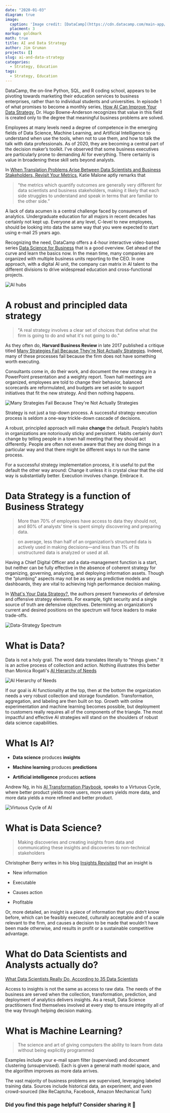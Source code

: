 ```yaml
---
date: "2020-01-03"
diagram: true
image: 
  caption: 'Image credit: [DataCamp](https://cdn.datacamp.com/main-app/assets/brand/logos/DataCamp_Horizontal_RGB-d196011f63ebda76dc5c9772425cf9541b8639af842d5e5476ef10f2460ed1e4.png)'
  placment: 3
markup: goldmark
math: true
title: AI and Data Strategy
author: Jim Gruman
projects: []
slug: ai-and-data-strategy
categories:
  - Strategy, Education
tags:
  - Strategy, Education
---
```


DataCamp, the on-line Python, SQL, and R coding school, appears to be pivoting towards marketing their education services to business enterprises, rather than to individual students and universities. In episode 1 of what promises to become a monthly series, [How AI Can Improve Your Data Strategy](https://www.datacamp.com/resources/webinars/how-ai-can-improve-your-data-strategy), Dr. Hugo Bowne-Anderson recognizes that value in this field is created only to the degree that meaningful business problems are solved. 

Employees at many levels need a degree of competence in the emerging fields of Data Science, Machine Learning, and Artificial Intelligence to understand when use the tools, when not to use them, and how to talk the talk with data professionals. As of 2020, they are becoming a central part of the decision maker’s toolkit. I've observed that some business executives are particularly prone to demanding AI for everything. There certainly is value in broadening these skill sets beyond analysts. 

In [When Translation Problems Arise Between Data Scientists and Business Stakeholders, Revisit Your Metrics](https://hdsr.mitpress.mit.edu/pub/bfeyfx22), Katie Malone aptly remarks that 

> “the metrics which quantify outcomes are generally very different for data scientists and business stakeholders, making it likely that each side struggles to understand and speak in terms that are familiar to the other side.”

A lack of data acumen is a central challenge faced by consumers of analytics. Undergraduate education for all majors in recent decades has certainly not kept up. Everyone at any level, C-level to new employees, should be looking into data the same way that you were expected to start using e-mail 25 years ago. 

Recognizing the need, DataCamp offers a 4-hour interactive video-based series [Data Science for Business](https://www.datacamp.com/courses/data-science-for-business) that is a good overview. Get ahead of the curve and learn the basics now. In the mean time, many companies are organized with multiple business units reporting to the CEO. In one approach, with a digital AI unit, the company can matrix in AI talent to the different divisions to drive widespread education and cross-functional projects.

![AI hubs](https://d6hi0znd7umn4.cloudfront.net/content/uploads/2018/12/AITransformationPlaybook1-768x576.png)

# A robust and principled data strategy

> "A real strategy involves a clear set of choices that define what the firm is going to do and what it's not going to do."

As they often do, **Harvard Business Review** in late 2017 published a critique titled 
[Many Strategies Fail Because They're Not Actually Strategies](https://hbr.org/2017/11/many-strategies-fail-because-theyre-not-actually-strategies). Indeed, many of these processes fail because the firm does not have something worth executing.

Consultants come in, do their work, and document the new strategy in a PowerPoint presentation and a weighty report. Town hall meetings are organized, employees are told to change their behavior, balanced scorecards are reformulated, and budgets are set aside to support initiatives that fit the new strategy. And then nothing happens.

![Many Strategies Fail Because They're Not Actually Strategies](https://hbr.org/resources/images/article_assets/2017/11/nov17-08-135629213-Lobo-Press.jpg)

Strategy is not just a top-down process. A successful strategy execution process is seldom a one-way trickle-down cascade of decisions.

A robust, principled approach will make **change** the default. People’s habits in organizations are notoriously sticky and persistent. Habits certainly don’t change by telling people in a town hall meeting that they should act differently. People are often not even aware that they are doing things in a particular way and that there might be different ways to run the same process.

For a successful strategy implementation process, it is useful to put the default the other way around: Change it unless it is crystal clear that the old way is substantially better. Execution involves change. Embrace it.

# Data Strategy is a function of Business Strategy

> More than 70% of employees have access to data they should not, and 80% of analysts’ time is spent simply discovering and preparing data. 

> on average, less than half of an organization’s structured data is actively used in making decisions—and less than 1% of its unstructured data is analyzed or used at all. 

Having a Chief Digital Officer and a data-management function is a start, but neither can be fully effective in the absence of coherent strategy for organizing, governing, analyzing, and deploying information assets. Though the "plumbing" aspects may not be as sexy as predictive models and dashboards, they are vital to achieving high performance decision making. 

In [What's Your Data Strategy?](https://hbr.org/2017/05/whats-your-data-strategy), the authors present frameworks of defensive and offensive strategy elements. For example, tight security and a single source of truth are defensive objectives. Determining an organization’s current and desired positions on the spectrum will force leaders to make trade-offs. 

![Data-Strategy Spectrum](https://hbr.org/resources/images/article_assets/2017/04/R1703G_DALLEMULE_SPECTRUM.png)

# What is Data?

Data is not a holy grail. The word data translates literally to "things given." It is an active process of collection and action. Nothing illustrates this better than Monica Rogati's [AI Hierarchy of Needs](https://hackernoon.com/the-ai-hierarchy-of-needs-18f111fcc007)

![AI Hierarchy of Needs](https://hackernoon.com/hn-images/1*7IMev5xslc9FLxr9hHhpFw.png)

If our goal is AI functionality at the top, then at the bottom the organization needs a very robust collection and storage foundation. Transformation, aggregation, and labeling are then built on top. Growth with online experimentation and machine learning becomes possible, but deployment to customers really requires all of the components of the triangle. The most impactful and effective AI strategies will stand on the shoulders of robust data science capabilities.

# What Is AI?

- **Data science** produces **insights**

- **Machine learning** produces **predictions**

- **Artificial intelligence** produces **actions**

Andrew Ng, in his [AI Transformation Playbook](https://landing.ai/ai-transformation-playbook/), speaks to a Virtuous Cycle, where better product yields more users,  more users yields more data, and more data yields a more refined and better product. 

![Virtuous Cycle of AI](https://d6hi0znd7umn4.cloudfront.net/content/uploads/2018/12/AITransformationPlaybook2-768x576.png)

# What is Data Science?

> Making discoveries and creating insights from data and communicating these insights and discoveries to non-technical stakeholders

Christopher Berry writes in his blog [Insights Revisited](https://christopherberry.ca/insight-revisited/) that an insight is 

- New information

- Executable

- Causes action

- Profitable

Or, more detailed, an insight is a piece of information that you didn’t know before, which can be feasibly executed, culturally acceptable and of a scale relevant to the firm, and causes a decision to be made that wouldn’t have been made otherwise, and results in profit or a sustainable competitive advantage.

# What do Data Scientists and Analysts actually do?

[What Data Scientists Really Do, According to 35 Data Scientists](https://hbr.org/2018/08/what-data-scientists-really-do-according-to-35-data-scientists)

Access to insights is not the same as access to raw data. The needs of the business are served when the collection, transformation, prediction, and deployment of analytics delivers insights. As a result, Data Science practitioners find themselves involved at every step to ensure integrity all of the way through helping decision making.

# What is Machine Learning?

> The science and art of giving computers the ability to learn from data without being explicitly programmed

Examples include your e-mail spam filter (supervised) and document clustering (unsupervised). Each is given a general math model space, and the algorithm improves as more data arrives. 

The vast majority of business problems are supervised, leveraging labeled training data. Sources include historical data, an experiment, and even crowd-sourced (like ReCaptcha, Facebook, Amazon Mechanical Turk)




### Did you find this page helpful? Consider sharing it 🙌

